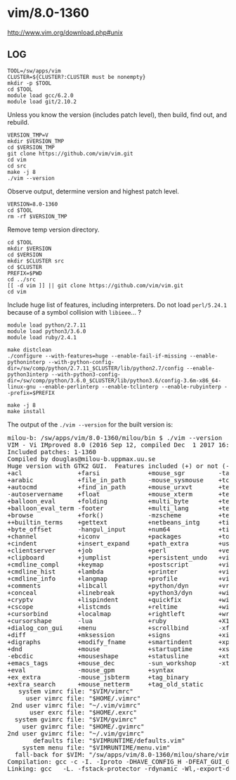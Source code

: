 vim/8.0-1360
============

<http://www.vim.org/download.php#unix>

LOG
---

    TOOL=/sw/apps/vim
    CLUSTER=${CLUSTER?:CLUSTER must be nonempty}
    mkdir -p $TOOL
    cd $TOOL
    module load gcc/6.2.0
    module load git/2.10.2

Unless you know the version (includes patch level), then build, find out, and rebuild.

    VERSION_TMP=V
    mkdir $VERSION_TMP
    cd $VERSION_TMP
    git clone https://github.com/vim/vim.git
    cd vim
    cd src
    make -j 8
    ./vim --version

Observe output, determine version and highest patch level.

    VERSION=8.0-1360
    cd $TOOL
    rm -rf $VERSION_TMP

Remove temp version directory.

    cd $TOOL
    mkdir $VERSION
    cd $VERSION
    mkdir $CLUSTER src
    cd $CLUSTER
    PREFIX=$PWD
    cd ../src
    [[ -d vim ]] || git clone https://github.com/vim/vim.git
    cd vim

Include huge list of features, including interpreters.  Do not load `perl/5.24.1` because of a symbol collision with `libieee`... ?

    module load python/2.7.11 
    module load python3/3.6.0
    module load ruby/2.4.1

    make distclean
    ./configure --with-features=huge --enable-fail-if-missing --enable-pythoninterp --with-python-config-dir=/sw/comp/python/2.7.11_$CLUSTER/lib/python2.7/config --enable-python3interp --with-python3-config-dir=/sw/comp/python/3.6.0_$CLUSTER/lib/python3.6/config-3.6m-x86_64-linux-gnu --enable-perlinterp --enable-tclinterp --enable-rubyinterp --prefix=$PREFIX

    make -j 8
    make install



The output of the `./vim --version` for the built version is:

<pre>
milou-b: /sw/apps/vim/8.0-1360/milou/bin $ ./vim --version
VIM - Vi IMproved 8.0 (2016 Sep 12, compiled Dec  1 2017 16:13:12)
Included patches: 1-1360
Compiled by douglas@milou-b.uppmax.uu.se
Huge version with GTK2 GUI.  Features included (+) or not (-):
+acl               +farsi             +mouse_sgr         -tag_any_white
+arabic            +file_in_path      -mouse_sysmouse    +tcl
+autocmd           +find_in_path      +mouse_urxvt       +termguicolors
-autoservername    +float             +mouse_xterm       +terminal
+balloon_eval      +folding           +multi_byte        +terminfo
+balloon_eval_term -footer            +multi_lang        +termresponse
+browse            +fork()            -mzscheme          +textobjects
++builtin_terms    +gettext           +netbeans_intg     +timers
+byte_offset       -hangul_input      +num64             +title
+channel           +iconv             +packages          +toolbar
+cindent           +insert_expand     +path_extra        +user_commands
+clientserver      +job               +perl              +vertsplit
+clipboard         +jumplist          +persistent_undo   +virtualedit
+cmdline_compl     +keymap            +postscript        +visual
+cmdline_hist      +lambda            +printer           +visualextra
+cmdline_info      +langmap           +profile           +viminfo
+comments          +libcall           +python/dyn        +vreplace
+conceal           +linebreak         +python3/dyn       +wildignore
+cryptv            +lispindent        +quickfix          +wildmenu
+cscope            +listcmds          +reltime           +windows
+cursorbind        +localmap          +rightleft         +writebackup
+cursorshape       -lua               +ruby              +X11
+dialog_con_gui    +menu              +scrollbind        -xfontset
+diff              +mksession         +signs             +xim
+digraphs          +modify_fname      +smartindent       +xpm
+dnd               +mouse             +startuptime       +xsmp_interact
-ebcdic            +mouseshape        +statusline        +xterm_clipboard
+emacs_tags        +mouse_dec         -sun_workshop      -xterm_save
+eval              -mouse_gpm         +syntax
+ex_extra          -mouse_jsbterm     +tag_binary
+extra_search      +mouse_netterm     +tag_old_static
   system vimrc file: "$VIM/vimrc"
     user vimrc file: "$HOME/.vimrc"
 2nd user vimrc file: "~/.vim/vimrc"
      user exrc file: "$HOME/.exrc"
  system gvimrc file: "$VIM/gvimrc"
    user gvimrc file: "$HOME/.gvimrc"
2nd user gvimrc file: "~/.vim/gvimrc"
       defaults file: "$VIMRUNTIME/defaults.vim"
    system menu file: "$VIMRUNTIME/menu.vim"
  fall-back for $VIM: "/sw/apps/vim/8.0-1360/milou/share/vim"
Compilation: gcc -c -I. -Iproto -DHAVE_CONFIG_H -DFEAT_GUI_GTK  -pthread -I/usr/include/gtk-2.0 -I/usr/lib64/gtk-2.0/include -I/usr/include/atk-1.0 -I/usr/include/cairo -I/usr/include/gdk-pixbuf-2.0 -I/usr/include/pango-1.0 -I/usr/include/glib-2.0 -I/usr/lib64/glib-2.0/include -I/usr/include/pixman-1 -I/usr/include/freetype2 -I/usr/include/libpng12     -g -O2 -U_FORTIFY_SOURCE -D_FORTIFY_SOURCE=1
Linking: gcc   -L. -fstack-protector -rdynamic -Wl,-export-dynamic -Wl,-E -Wl,-rpath,/usr/lib64/perl5/CORE   -L/usr/local/lib -Wl,--as-needed -o vim   -pthread -lgtk-x11-2.0 -lgdk-x11-2.0 -latk-1.0 -lgio-2.0 -lpangoft2-1.0 -lpangocairo-1.0 -lgdk_pixbuf-2.0 -lcairo -lpango-1.0 -lfreetype -lfontconfig -lgobject-2.0 -lgmodule-2.0 -lgthread-2.0 -lrt -lglib-2.0   -lSM -lICE -lXpm -lXt -lX11 -lXdmcp -lSM -lICE  -lm -ltinfo -lelf -lnsl  -lselinux   -lacl -lattr   -Wl,-E -Wl,-rpath,/usr/lib64/perl5/CORE  -fstack-protector  -L/usr/lib64/perl5/CORE -lperl -lresolv -lnsl -ldl -lm -lcrypt -lutil -lpthread -lc   -L/usr/lib64 -ltcl8.5 -ldl -lieee -lm -Wl,-R/pica/sw/comp/ruby/2.4.1/milou/lib -lruby-static -lpthread -lrt -lgmp -ldl -lcrypt -lm  -L/pica/sw/comp/ruby/2.4.1/milou/lib
</pre>
